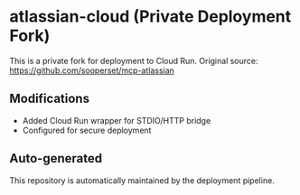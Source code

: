 # atlassian-cloud (Private Deployment Fork)

This is a private fork for deployment to Cloud Run.
Original source: https://github.com/sooperset/mcp-atlassian

## Modifications
- Added Cloud Run wrapper for STDIO/HTTP bridge
- Configured for secure deployment

## Auto-generated
This repository is automatically maintained by the deployment pipeline.
